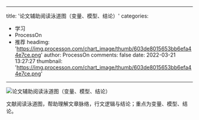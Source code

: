 
---
title: '论文辅助阅读泳道图（变量、模型、结论）'
categories: 
 - 学习
 - ProcessOn
 - 推荐
headimg: 'https://img.processon.com/chart_image/thumb/603de8015653bb6efa44e7ce.png'
author: ProcessOn
comments: false
date: 2022-03-21 13:27:27
thumbnail: 'https://img.processon.com/chart_image/thumb/603de8015653bb6efa44e7ce.png'
---

<div>   
<img class="thumb" alt="论文辅助阅读泳道图（变量、模型、结论）" src="https://img.processon.com/chart_image/thumb/603de8015653bb6efa44e7ce.png" referrerpolicy="no-referrer">
<p>文献阅读泳道图，帮助理解文章脉络，行文逻辑与结论；重点为变量、模型、结论。</p>  
</div>
            